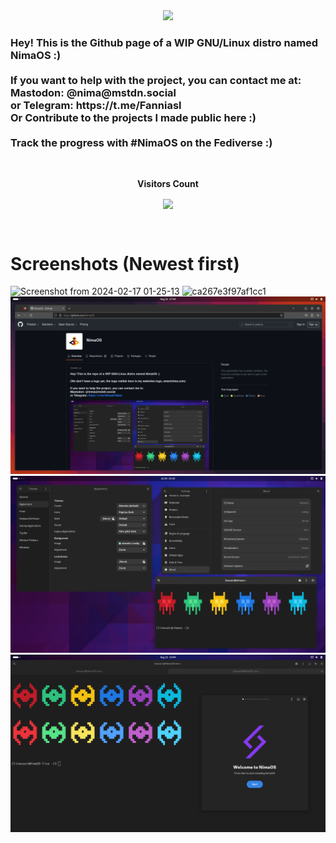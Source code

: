 <div align="center"><img src="https://github.com/user-attachments/assets/9b326f99-eabe-45c8-995a-b0cf166853cc"></div>

<h3>
Hey! This is the Github page of a WIP GNU/Linux distro named NimaOS :)
<br><br>
If you want to help with the project, you can contact me at:<br>
Mastodon: @nima@mstdn.social <br>
or Telegram: https://t.me/Fanniasl<br>
Or Contribute to the projects I made public here :)<br><br>
Track the progress with #NimaOS on the Fediverse :)
</h3>


<div align="center">
<br><p align="center"><b>Visitors Count</b></p>  
<p align="center"><img align="center" src="https://profile-counter.glitch.me/{NimaOS}/count.svg" /></p> 
<br></div>

# Screenshots (Newest first)
![Screenshot from 2024-02-17 01-25-13](https://github.com/NimaOS/.github/assets/76901932/66c9212f-1e86-496e-bf02-42ce7663e072)
![ca267e3f97af1cc1](https://github.com/NimaOS/.github/assets/76901932/c332e4b4-6df1-44e4-8127-9a19fc2e0e29)
<img src="https://github.com/NimaOS/.github/blob/main/Screenshots/Screenshot%20from%202023-08-21%2021-14-46.png?raw=true">
<img src="https://github.com/NimaOS/.github/blob/main/Screenshots/68747470733a2f2f6d656469612e6d7374646e2e736f6369616c2f6d656469615f6174746163686d656e74732f66696c65732f3131302f3830332f3637342f3633382f3630342f3336372f6f726967696e616c2f643031353432393234303039373739382e706e67.png?raw=true">
<img src="https://github.com/NimaOS/.github/blob/main/Screenshots/68747470733a2f2f6d656469612e6d7374646e2e736f6369616c2f6d656469615f6174746163686d656e74732f66696c65732f3131302f3932372f3938362f3831362f3133312f3639312f6f726967696e616c2f396664313231356438333136343733322e706e67.png?raw=true">

